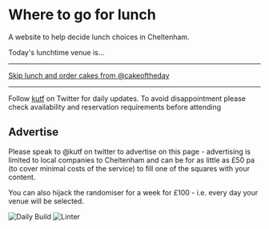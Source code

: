 # Where to go for lunch

A website to help decide lunch choices in Cheltenham.

Today's lunchtime venue is...

---

<!-- lunch_item starts -->
[Skip lunch and order cakes from @cakeoftheday](https://www.google.com/maps/place/Skip%20lunch%20and%20order%20cakes%20from%20%40cakeoftheday+Cheltenham/)
<!-- lunch_item ends -->

---

Follow [kutf](https://twitter.com/kutf) on Twitter for daily updates. To avoid disappointment please check availability and reservation requirements before attending

## Advertise

Please speak to @kutf on twitter to advertise on this page - advertising is limited to local companies to Cheltenham and can be for as little as £50 pa (to cover minimal costs of the service) to fill one of the squares with your content.

You can also hijack the randomiser for a week for £100 - i.e. every day your venue will be selected.

![Daily Build](https://github.com/MatBenfield/lunch.thechels.uk/workflows/Daily%20Build/badge.svg) ![Linter](https://github.com/MatBenfield/lunch.thechels.uk/workflows/Linter/badge.svg)
